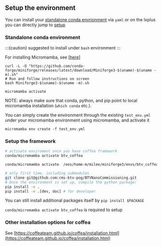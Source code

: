 ## Setup the environment

You can install your [standalone conda envrionment](#standalone-conda-environment) via `yaml` or on the lxplus you can directly jump to [setup](#setup-the-framework)

### Standalone conda environment
:::{caution}
suggested to install under `bash` environment
:::

For installing Micromamba, see [[here](https://mamba.readthedocs.io/en/latest/installation/micromamba-installation.html)]
```
curl -L -O "https://github.com/conda-forge/miniforge/releases/latest/download/Miniforge3-$(uname)-$(uname -m).sh"
# Run and follow instructions on screen
bash Miniforge3-$(uname)-$(uname -m).sh

micromamba activate
```
NOTE: always make sure that conda, python, and pip point to local micromamba installation (`which conda` etc.).


You can simply create the environment through the existing `test_env.yml` under your micromamba environment using micromamba, and activate it
```
micromamba env create -f test_env.yml 

```
### Setup the framework

```bash
# activate enviroment once you have coffea framework 
conda/micromamba activate btv_coffea

conda/micromamba activate  /eos/home-m/milee/miniforge3/envs/btv_coffea

# only first time, including submodules
git clone git@github.com:cms-btv-pog/BTVNanoCommissioning.git 
# Once the environment is set up, compile the python package:
pip install -e .
pip install -e .[dev, doc] # for developer
```

You can still install additional packages itself by `pip install $PACKAGE`

`conda/micromamba activate btv_coffea` is required to setup


### Other installation options for coffea
See [https://coffeateam.github.io/coffea/installation.html](https://coffeateam.github.io/coffea/installation.html)
